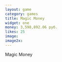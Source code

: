 ```yaml
---
layout: game
category: games
title: Magic Money
widget: one
money: 3,598,892.06 руб.
likes: 25
image: 
image2x: 
---
```


Magic Money
